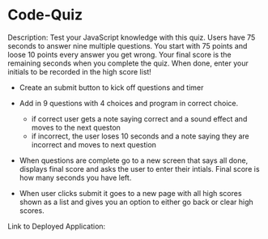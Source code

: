 # Code-Quiz

Description: Test your JavaScript knowledge with this quiz. Users have 75 seconds to answer nine multiple questions. You start with 75 points and loose 10 points every answer you get wrong. Your final score is the remaining seconds when you complete the quiz. When done, enter your initials to be recorded in the high score list! 



- Create an submit button to kick off questions and timer 
- Add in 9 questions with 4 choices and program in correct choice. 
    - if correct user gets a note saying correct and a sound effect and moves to the next queston 
    - if incorrect, the user loses 10 seconds and a note saying they are incorrect and moves to next question 

- When questions are complete go to a new screen that says all done, displays final score and asks the user to enter their intials. Final score is how many seconds you have left. 

- When user clicks submit it goes to a new page with all high scores shown as a list and gives you an option to either go back or clear high scores.

Link to Deployed Application: 
